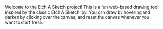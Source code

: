 Welcome to the Etch A Sketch project! This is a fun web-based drawing tool inspired by the classic Etch A Sketch toy. You can draw by hovering and darken by clicking over the canvas, and reset the canvas whenever you want to start fresh.
